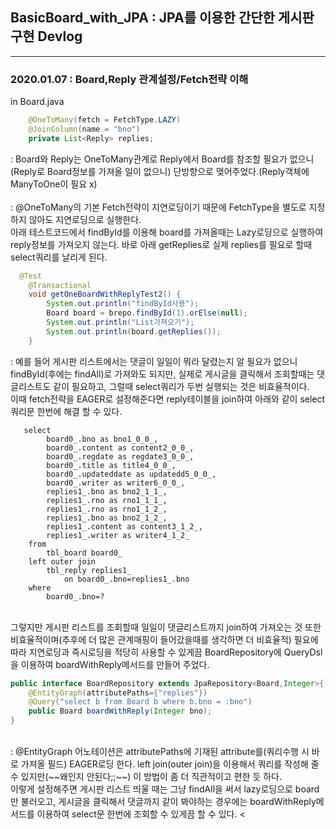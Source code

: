 ## BasicBoard_with_JPA : JPA를 이용한 간단한 게시판 구현 Devlog

------------------------------------------------------------------------------------------------

### 2020.01.07 : Board,Reply 관계설정/Fetch전략 이해 

in Board.java
```java
    @OneToMany(fetch = FetchType.LAZY)
    @JoinColumn(name = "bno")
    private List<Reply> replies;
```
: Board와 Reply는 OneToMany관계로 Reply에서 Board를 참조할 필요가 없으니(Reply로 Board정보를 가져올 일이 없으니) 단방향으로 맺어주었다.(Reply객체에 ManyToOne이 필요 x)<br>
<br>
: @OneToMany의 기본 Fetch전략이 지연로딩이기 때문에 FetchType을 별도로 지정하지 않아도 지연로딩으로 실행한다. <br>
아래 테스트코드에서 findById를 이용해 board를 가져올때는 Lazy로딩으로 실행하여 reply정보를 가져오지 않는다. 바로 아래 getReplies로 실제 replies를 필요로 할때 select쿼리를 날리게 된다. <br>
```java
  @Test
    @Transactional
    void getOneBoardWithReplyTest2() {
        System.out.println("findById사용");
        Board board = brepo.findById(1).orElse(null);
        System.out.println("List가져오기");
        System.out.println(board.getReplies());
    }
```
: 예를 들어 게시판 리스트에서는 댓글이 일일이 뭐라 달렸는지 알 필요가 없으니 findById(후에는 findAll)로 가져와도 되지만, 실제로 게시글을 클릭해서 조회할때는 댓글리스트도 같이 필요하고, 그럴때 select쿼리가 두번 실행되는 것은 비효율적이다.<br>
이때 fetch전략을 EAGER로 설정해준다면 reply테이블을 join하여 아래와 같이 select쿼리문 한번에 해결 할 수 있다. <br>
```
   select
        board0_.bno as bno1_0_0_,
        board0_.content as content2_0_0_,
        board0_.regdate as regdate3_0_0_,
        board0_.title as title4_0_0_,
        board0_.updateddate as updatedd5_0_0_,
        board0_.writer as writer6_0_0_,
        replies1_.bno as bno2_1_1_,
        replies1_.rno as rno1_1_1_,
        replies1_.rno as rno1_1_2_,
        replies1_.bno as bno2_1_2_,
        replies1_.content as content3_1_2_,
        replies1_.writer as writer4_1_2_ 
    from
        tbl_board board0_ 
    left outer join
        tbl_reply replies1_ 
            on board0_.bno=replies1_.bno 
    where
        board0_.bno=?
```    
<br>
그렇지만 게시판 리스트를 조회할때 일일이 댓글리스트까지 join하여 가져오는 것 또한 비효율적이며(추후에 더 많은 관계매핑이 들어갔을때를 생각하면 더 비효율적) 필요에 따라 지연로딩과 즉시로딩을 적당히 사용할 수 있게끔 BoardRepository에 QueryDsl을 이용하여 boardWithReply메서드를 만들어 주었다. <br>

```java
public interface BoardRepository extends JpaRepository<Board,Integer>{
    @EntityGraph(attributePaths={"replies"})
    @Query("select b from Board b where b.bno = :bno")
    public Board boardWithReply(Integer bno);
}
```
<br>
: @EntityGraph 어노테이션은 attributePaths에 기재된 attribute를(쿼리수행 시 바로 가져올 필드) EAGER로딩 한다. left join(outer join)을 이용해서 쿼리를 작성해 줄 수 있지만(~~왜인지 안된다;;~~) 이 방법이 좀 더 직관적이고 편한 듯 하다.<br>
이렇게 설정해주면 게시판 리스트 띄울 때는 그냥 findAll을 써서 lazy로딩으로 board만 불러오고, 게시글을 클릭해서 댓글까지 같이 봐야하는 경우에는 boardWithReply메서드를 이용하여 select문 한번에 조회할 수 있게끔 할 수 있다. 
<


